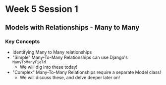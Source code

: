 # Week 5 Session 1
## Models with Relationships - Many to Many
### Key Concepts
- Identifying Many to Many relationships
- "Simple" Many-To-Many Relationships can use Django's `ManyToManyField`
    - We will dig into these today!
- "Complex" Many-To-Many Relationships require a separate Model class!
    - We will discuss these, and delve deeper later on!